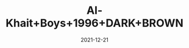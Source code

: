 ---
title: 'Al-Khait+Boys+1996+DARK+BROWN'
date: '2021-12-21' 
metatag: '' 
inventory: '3.0' 
draft: false 
# meta description 
shortDescripton: 'Al-Khait+Boys+1996+DARK+BROWN'
description: 'Boys'
longdescription: ''
featured: False
# product Price
price: '1911.0'
priceBefore: '2730.0'
# Product Short Description
shortDescription: 'Al-Khait+Boys+1996+DARK+BROWN'
productID: '7270F201-6762-EC11-995F-005056B3A416'
type: 'products'
category: 'Boys' 
thumnailproduct: 'https://alkhait.eralive.net/images/products/7270F201-6762-EC11-995F-005056B3A4161.png' 
images:
  - image: 'images/products/7270F201-6762-EC11-995F-005056B3A4161.png'  
  - image: 'images/products/7270F201-6762-EC11-995F-005056B3A4162.png'  
  - image: 'images/products/7270F201-6762-EC11-995F-005056B3A4163.png'  
---
